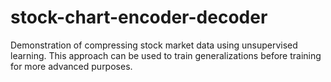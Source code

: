 # stock-chart-encoder-decoder
Demonstration of compressing stock market data using unsupervised learning.  This approach can be used to train generalizations before training for more advanced purposes.
